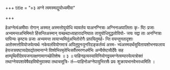 +++
title = "०३ अग्ने त्वमस्मद्युयोध्यमीवा"

+++

हेअग्नेत्वंअमीवाः रोगान् अस्मत् अस्मत्तोयुयोधि व्यावर्तय याअनग्नित्राः अग्निनाअपालिताः कृ- ष्टिः प्रजाः अभ्यमन्तअभिमिमते हिंसन्तिअस्मान् यच्छब्दाध्याहारादनिघातः तायुयोधियुद्धतोवियो- जयः यद्वा ताः अनग्नित्राः पापिन्यः कृष्टयः प्रजाः अभ्यमन्त त्वयाभ्यमितुंअभितोरोगैः प्रापयितुमर्ह- न्ति वयन्तुनतादृशाः अतोस्मत्तोवियोजयेत्यर्थः नकेवलंवियोगमात्रं अपितुपुनःपुनरिदङ्कर्तव्यं अस्म- भ्यंअस्मदर्थंसुवितायशोभनफलाय हेयजत्रयष्टव्यदेवद्योतमानाग्ने विश्वेभिरमृतेभिःसर्वैरमरणधर्मभिः अन्यैर्यष्टव्यैर्देवैः सह क्षाम्पृथिवीदेवयजनलक्षणामागच्छेतिशेषः ॥ ३ ॥ पाहिनइत्यस्याविनियोगद्वयमग्नेत्वम्पारयेत्यत्रोक्तं तथाग्नेयपशावेषैवहविषोनुवाक्या तथाचसूत्रि- तं—पाहिनोअग्नेपायुभिरस्रैः प्रवः शुक्रायभानवेभरध्वमिति ।